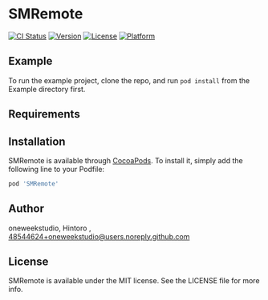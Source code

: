 # SMRemote

[![CI Status](https://img.shields.io/travis/oneweekstudio/SMRemote.svg?style=flat)](https://travis-ci.org/oneweekstudio/SMRemote)
[![Version](https://img.shields.io/cocoapods/v/SMRemote.svg?style=flat)](https://cocoapods.org/pods/SMRemote)
[![License](https://img.shields.io/cocoapods/l/SMRemote.svg?style=flat)](https://cocoapods.org/pods/SMRemote)
[![Platform](https://img.shields.io/cocoapods/p/SMRemote.svg?style=flat)](https://cocoapods.org/pods/SMRemote)

## Example

To run the example project, clone the repo, and run `pod install` from the Example directory first.

## Requirements

## Installation

SMRemote is available through [CocoaPods](https://cocoapods.org). To install
it, simply add the following line to your Podfile:

```ruby
pod 'SMRemote'
```

## Author

oneweekstudio, Hintoro , 48544624+oneweekstudio@users.noreply.github.com

## License

SMRemote is available under the MIT license. See the LICENSE file for more info.
